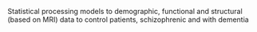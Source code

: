 Statistical processing models to demographic, functional and structural (based on MRI) data to control patients, schizophrenic and with dementia
